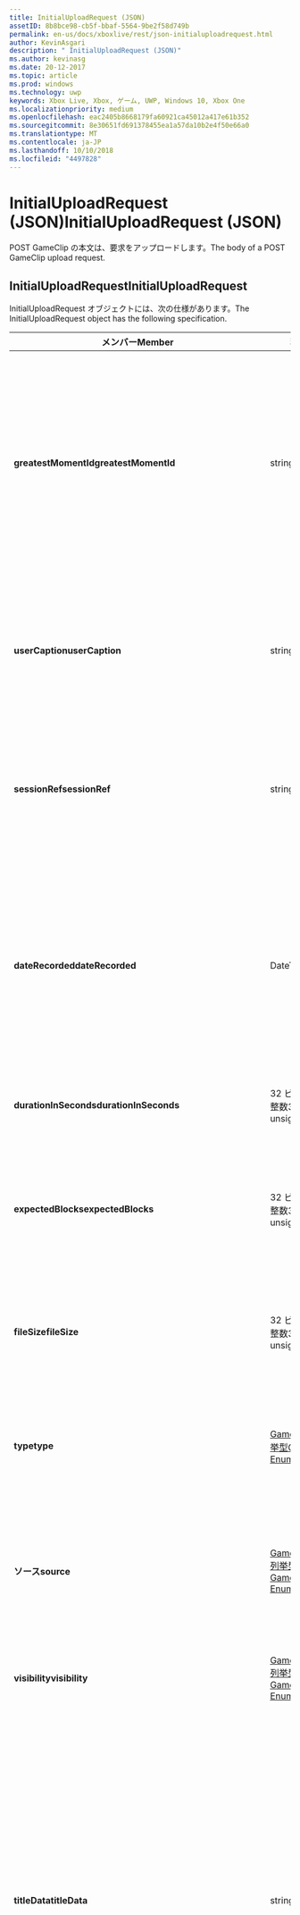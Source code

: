 ```yaml
---
title: InitialUploadRequest (JSON)
assetID: 8b8bce98-cb5f-bbaf-5564-9be2f58d749b
permalink: en-us/docs/xboxlive/rest/json-initialuploadrequest.html
author: KevinAsgari
description: " InitialUploadRequest (JSON)"
ms.author: kevinasg
ms.date: 20-12-2017
ms.topic: article
ms.prod: windows
ms.technology: uwp
keywords: Xbox Live, Xbox, ゲーム, UWP, Windows 10, Xbox One
ms.localizationpriority: medium
ms.openlocfilehash: eac2405b8668179fa60921ca45012a417e61b352
ms.sourcegitcommit: 8e30651fd691378455ea1a57da10b2e4f50e66a0
ms.translationtype: MT
ms.contentlocale: ja-JP
ms.lasthandoff: 10/10/2018
ms.locfileid: "4497828"
---
```

# <a name="initialuploadrequest-json"></a><span data-ttu-id="fddcd-104">InitialUploadRequest (JSON)</span><span class="sxs-lookup"><span data-stu-id="fddcd-104">InitialUploadRequest (JSON)</span></span>
<span data-ttu-id="fddcd-105">POST GameClip の本文は、要求をアップロードします。</span><span class="sxs-lookup"><span data-stu-id="fddcd-105">The body of a POST GameClip upload request.</span></span> 
<a id="ID4EN"></a>

 
## <a name="initialuploadrequest"></a><span data-ttu-id="fddcd-106">InitialUploadRequest</span><span class="sxs-lookup"><span data-stu-id="fddcd-106">InitialUploadRequest</span></span>
 
<span data-ttu-id="fddcd-107">InitialUploadRequest オブジェクトには、次の仕様があります。</span><span class="sxs-lookup"><span data-stu-id="fddcd-107">The InitialUploadRequest object has the following specification.</span></span>
 
| <span data-ttu-id="fddcd-108">メンバー</span><span class="sxs-lookup"><span data-stu-id="fddcd-108">Member</span></span>| <span data-ttu-id="fddcd-109">種類</span><span class="sxs-lookup"><span data-stu-id="fddcd-109">Type</span></span>| <span data-ttu-id="fddcd-110">説明</span><span class="sxs-lookup"><span data-stu-id="fddcd-110">Description</span></span>| 
| --- | --- | --- | 
| <b><span data-ttu-id="fddcd-111">greatestMomentId</span><span class="sxs-lookup"><span data-stu-id="fddcd-111">greatestMomentId</span></span></b>| <span data-ttu-id="fddcd-112">string</span><span class="sxs-lookup"><span data-stu-id="fddcd-112">string</span></span>| <span data-ttu-id="fddcd-113">クリップの名として使用するテキストの文字列 ID。</span><span class="sxs-lookup"><span data-stu-id="fddcd-113">The string ID for the text to use as the name for the clip.</span></span> <span data-ttu-id="fddcd-114">これの管理し、タイトルの開発者によってタイトルの構成ファイル内のローカライズされました。</span><span class="sxs-lookup"><span data-stu-id="fddcd-114">This is managed and localized in the config file for the title by the developer of the title.</span></span>| 
| <b><span data-ttu-id="fddcd-115">userCaption</span><span class="sxs-lookup"><span data-stu-id="fddcd-115">userCaption</span></span></b>| <span data-ttu-id="fddcd-116">string</span><span class="sxs-lookup"><span data-stu-id="fddcd-116">string</span></span>| <span data-ttu-id="fddcd-117">省略可能。</span><span class="sxs-lookup"><span data-stu-id="fddcd-117">Optional.</span></span> <span data-ttu-id="fddcd-118">ユーザー入力の代替名最大 250 文字の最大長ゲーム クリップされます。</span><span class="sxs-lookup"><span data-stu-id="fddcd-118">Alternate user-entered name for game clip up to a maximum length of 250 characters.</span></span>| 
| <b><span data-ttu-id="fddcd-119">sessionRef</span><span class="sxs-lookup"><span data-stu-id="fddcd-119">sessionRef</span></span></b>| <span data-ttu-id="fddcd-120">string</span><span class="sxs-lookup"><span data-stu-id="fddcd-120">string</span></span>| <span data-ttu-id="fddcd-121">省略可能。</span><span class="sxs-lookup"><span data-stu-id="fddcd-121">Optional.</span></span> <span data-ttu-id="fddcd-122">レコーディングの実行中になるゲーム セッションの参照です。</span><span class="sxs-lookup"><span data-stu-id="fddcd-122">Game session reference during which the recording was done.</span></span>| 
| <b><span data-ttu-id="fddcd-123">dateRecorded</span><span class="sxs-lookup"><span data-stu-id="fddcd-123">dateRecorded</span></span></b>| <span data-ttu-id="fddcd-124">DateTime</span><span class="sxs-lookup"><span data-stu-id="fddcd-124">DateTime</span></span>| <span data-ttu-id="fddcd-125">UTC で、レコーディングを開始した時刻。</span><span class="sxs-lookup"><span data-stu-id="fddcd-125">The time the recording was started, in UTC.</span></span> <span data-ttu-id="fddcd-126">ISO 8601 形式の文字列としてマーシャ リング (詳細については、<a href="http://www.w3.org/TR/NOTE-datetime">日付と時刻の書式</a>を参照) の書式を設定します。</span><span class="sxs-lookup"><span data-stu-id="fddcd-126">Marshalled as a string in ISO 8601 format (see <a href="http://www.w3.org/TR/NOTE-datetime">Date and Time Formats</a> for more information).</span></span>| 
| <b><span data-ttu-id="fddcd-127">durationInSeconds</span><span class="sxs-lookup"><span data-stu-id="fddcd-127">durationInSeconds</span></span></b>| <span data-ttu-id="fddcd-128">32 ビット符号なし整数</span><span class="sxs-lookup"><span data-stu-id="fddcd-128">32-bit unsigned integer</span></span>| <span data-ttu-id="fddcd-129">秒単位でのクリップの長さ。</span><span class="sxs-lookup"><span data-stu-id="fddcd-129">The length of the clip in seconds.</span></span>| 
| <b><span data-ttu-id="fddcd-130">expectedBlocks</span><span class="sxs-lookup"><span data-stu-id="fddcd-130">expectedBlocks</span></span></b>| <span data-ttu-id="fddcd-131">32 ビット符号なし整数</span><span class="sxs-lookup"><span data-stu-id="fddcd-131">32-bit unsigned integer</span></span>| <span data-ttu-id="fddcd-132">省略可能。</span><span class="sxs-lookup"><span data-stu-id="fddcd-132">Optional.</span></span> <span data-ttu-id="fddcd-133">ファイルを分類するブロックの数。</span><span class="sxs-lookup"><span data-stu-id="fddcd-133">Number of blocks into which file will be divided.</span></span> <span data-ttu-id="fddcd-134">省略ファイルは、1 つの要求で送信されます。</span><span class="sxs-lookup"><span data-stu-id="fddcd-134">Omit if file will be transmitted in a single request.</span></span>| 
| <b><span data-ttu-id="fddcd-135">fileSize</span><span class="sxs-lookup"><span data-stu-id="fddcd-135">fileSize</span></span></b>| <span data-ttu-id="fddcd-136">32 ビット符号なし整数</span><span class="sxs-lookup"><span data-stu-id="fddcd-136">32-bit unsigned integer</span></span>| <span data-ttu-id="fddcd-137">ファイル サイズのアップロードされるビデオのバイト数。</span><span class="sxs-lookup"><span data-stu-id="fddcd-137">File size in bytes of the video that will be uploaded.</span></span>| 
| <b><span data-ttu-id="fddcd-138">type</span><span class="sxs-lookup"><span data-stu-id="fddcd-138">type</span></span></b>| [<span data-ttu-id="fddcd-139">GameClipType 列挙型</span><span class="sxs-lookup"><span data-stu-id="fddcd-139">GameClipType Enumeration</span></span>](../enums/gvr-enum-gamecliptypes.md)| <span data-ttu-id="fddcd-140">コンマ区切りで列挙の文字列値としてマーシャ リング、クリップの種類です。</span><span class="sxs-lookup"><span data-stu-id="fddcd-140">The type of clip, marshaled as a string value of the enumeration that is comma-delimited.</span></span>| 
| <b><span data-ttu-id="fddcd-141">ソース</span><span class="sxs-lookup"><span data-stu-id="fddcd-141">source</span></span></b>| [<span data-ttu-id="fddcd-142">GameClipSource 列挙型</span><span class="sxs-lookup"><span data-stu-id="fddcd-142">GameClipSource Enumeration</span></span>](../enums/gvr-enum-gameclipsource.md)| <span data-ttu-id="fddcd-143">クリップの元の指定、列挙体の文字列値としてマーシャ リングします。</span><span class="sxs-lookup"><span data-stu-id="fddcd-143">Specifies how the clip was sourced, marshaled as a string value of the enumeration.</span></span>| 
| <b><span data-ttu-id="fddcd-144">visibility</span><span class="sxs-lookup"><span data-stu-id="fddcd-144">visibility</span></span></b>| [<span data-ttu-id="fddcd-145">GameClipVisibility 列挙型</span><span class="sxs-lookup"><span data-stu-id="fddcd-145">GameClipVisibility Enumeration</span></span>](../enums/gvr-enum-gameclipvisibility.md)| <span data-ttu-id="fddcd-146">システムの公開後に、ゲーム クリップの可視性を指定します。</span><span class="sxs-lookup"><span data-stu-id="fddcd-146">Specifies the visibility of the game clip once it is published in the system.</span></span>| 
| <b><span data-ttu-id="fddcd-147">titleData</span><span class="sxs-lookup"><span data-stu-id="fddcd-147">titleData</span></span></b>| <span data-ttu-id="fddcd-148">string</span><span class="sxs-lookup"><span data-stu-id="fddcd-148">string</span></span>| <span data-ttu-id="fddcd-149">省略可能。</span><span class="sxs-lookup"><span data-stu-id="fddcd-149">Optional.</span></span> <span data-ttu-id="fddcd-150">このクリップに関連付けられているタイトル固有のプロパティのプロパティ バッグです。</span><span class="sxs-lookup"><span data-stu-id="fddcd-150">Property bag for title-specific properties associated with this clip.</span></span> <span data-ttu-id="fddcd-151">格納され、として返されるのです。</span><span class="sxs-lookup"><span data-stu-id="fddcd-151">Stored and returned as-is.</span></span> <span data-ttu-id="fddcd-152">タイトル デベロッパーは、クリップに関するメタデータを保持するため、このフィールドを使用できます。</span><span class="sxs-lookup"><span data-stu-id="fddcd-152">Title developers can use this field to persist their own metadata about a clip.</span></span>| 
| <b><span data-ttu-id="fddcd-153">titleData</span><span class="sxs-lookup"><span data-stu-id="fddcd-153">titleData</span></span></b>| <span data-ttu-id="fddcd-154">string</span><span class="sxs-lookup"><span data-stu-id="fddcd-154">string</span></span>| <span data-ttu-id="fddcd-155">省略可能。</span><span class="sxs-lookup"><span data-stu-id="fddcd-155">Optional.</span></span> <span data-ttu-id="fddcd-156">このクリップに関連付けられているコンソールに固有のプロパティのプロパティ バッグです。</span><span class="sxs-lookup"><span data-stu-id="fddcd-156">Property bag for console-specific properties associated with this clip.</span></span> <span data-ttu-id="fddcd-157">格納され、として返されるのです。</span><span class="sxs-lookup"><span data-stu-id="fddcd-157">Stored and returned as-is.</span></span> <span data-ttu-id="fddcd-158">本体のプラットフォームでは、クリップに関するメタデータを保持するため、このフィールドを使用できます。</span><span class="sxs-lookup"><span data-stu-id="fddcd-158">Console Platform can use this field to persist their own metadata about a clip.</span></span>| 
| <b><span data-ttu-id="fddcd-159">systemProperties</span><span class="sxs-lookup"><span data-stu-id="fddcd-159">systemProperties</span></span></b>| <span data-ttu-id="fddcd-160">string</span><span class="sxs-lookup"><span data-stu-id="fddcd-160">string</span></span>| <span data-ttu-id="fddcd-161">省略可能。</span><span class="sxs-lookup"><span data-stu-id="fddcd-161">Optional.</span></span> <span data-ttu-id="fddcd-162">このクリップに関連付けられているコンソールに固有のプロパティのプロパティ バッグです。</span><span class="sxs-lookup"><span data-stu-id="fddcd-162">Property bag for console-specific properties associated with this clip.</span></span> <span data-ttu-id="fddcd-163">格納され、として返されます。</span><span class="sxs-lookup"><span data-stu-id="fddcd-163">Stored and returned as is.</span></span> <span data-ttu-id="fddcd-164">本体のプラットフォームでは、クリップに関するメタデータを保持するため、このフィールドを使用できます。</span><span class="sxs-lookup"><span data-stu-id="fddcd-164">Console Platform can use this field to persist their own metadata about a clip.</span></span>| 
| <b><span data-ttu-id="fddcd-165">usersInSession</span><span class="sxs-lookup"><span data-stu-id="fddcd-165">usersInSession</span></span></b>| <span data-ttu-id="fddcd-166">文字列の配列</span><span class="sxs-lookup"><span data-stu-id="fddcd-166">array of string</span></span>| <span data-ttu-id="fddcd-167">省略可能。</span><span class="sxs-lookup"><span data-stu-id="fddcd-167">Optional.</span></span> <span data-ttu-id="fddcd-168">現在のセッション内のユーザーの一覧。</span><span class="sxs-lookup"><span data-stu-id="fddcd-168">A list of the users in the current session.</span></span>| 
| <b><span data-ttu-id="fddcd-169">thumbnailSource</span><span class="sxs-lookup"><span data-stu-id="fddcd-169">thumbnailSource</span></span></b>| [<span data-ttu-id="fddcd-170">ThumbnailSource 列挙型</span><span class="sxs-lookup"><span data-stu-id="fddcd-170">ThumbnailSource Enumeration</span></span>](../enums/gvr-enum-thumbnailsource.md)| <span data-ttu-id="fddcd-171">省略可能。</span><span class="sxs-lookup"><span data-stu-id="fddcd-171">Optional.</span></span> <span data-ttu-id="fddcd-172">サムネイルのソース。</span><span class="sxs-lookup"><span data-stu-id="fddcd-172">The source of the thumbnail.</span></span>| 
| <b><span data-ttu-id="fddcd-173">thumbnailOffsetMillseconds</span><span class="sxs-lookup"><span data-stu-id="fddcd-173">thumbnailOffsetMillseconds</span></span></b>| <span data-ttu-id="fddcd-174">32 ビット符号付き整数</span><span class="sxs-lookup"><span data-stu-id="fddcd-174">32-bit signed integer</span></span>| <span data-ttu-id="fddcd-175">生成されたオフセットのサムネイルのオフセットを (ミリ秒単位) を指定します。</span><span class="sxs-lookup"><span data-stu-id="fddcd-175">Specifies the offset (in milliseconds) for offset generated thumbnails.</span></span> <span data-ttu-id="fddcd-176"><b>ThumbnailSource</b>をオフセットを設定するときに指定だけです。</span><span class="sxs-lookup"><span data-stu-id="fddcd-176">Only specified when <b>thumbnailSource</b> is set to Offset.</span></span>| 
| <b><span data-ttu-id="fddcd-177">savedByUser</span><span class="sxs-lookup"><span data-stu-id="fddcd-177">savedByUser</span></span></b>| <span data-ttu-id="fddcd-178">ブール値</span><span class="sxs-lookup"><span data-stu-id="fddcd-178">Boolean value</span></span>| <span data-ttu-id="fddcd-179">省略可能。</span><span class="sxs-lookup"><span data-stu-id="fddcd-179">Optional.</span></span> <span data-ttu-id="fddcd-180">FIFO 記憶域ではなく、ユーザーのクォータに保存するクリップを設定します。</span><span class="sxs-lookup"><span data-stu-id="fddcd-180">Sets the clip to be saved to the user's quota instead of FIFO storage.</span></span> <span data-ttu-id="fddcd-181">既定値は false。</span><span class="sxs-lookup"><span data-stu-id="fddcd-181">Defaults to false.</span></span>| 
  
<a id="ID4ERH"></a>

 
## <a name="sample-json-syntax"></a><span data-ttu-id="fddcd-182">JSON 構文の例</span><span class="sxs-lookup"><span data-stu-id="fddcd-182">Sample JSON syntax</span></span>
 

```json
{
   "greatestMomentId": "123abc",
   "userCaption": "OMG Look at this!",
   "sessionRef": "4587552a-a5ad-4c4c-a787-5bc5af70e4c9",
   "dateRecorded": "2012-12-23T11:08:08Z",
   "durationInSeconds": 27,
   "expectedBlocks": 7,
   "fileSize": 1234567,
   "type": "MagicMoment, Achievement",
   "source": "Console",
   "visibility": "Default",
   "titleData": "{ 'Boss': 'The Invincible' }",
   "systemProperties": "{ 'Id': '123456', 'Location': 'C:\\videos\\123456.mp4' }",
   "thumbnailSource": "Offset",
   "thumbnailOffsetMillseconds": 20000,
   "savedByUser": false
 }
    
```

  
<a id="ID4E1H"></a>

 
## <a name="see-also"></a><span data-ttu-id="fddcd-183">関連項目</span><span class="sxs-lookup"><span data-stu-id="fddcd-183">See also</span></span>
 
<a id="ID4E3H"></a>

 
##### <a name="parent"></a><span data-ttu-id="fddcd-184">Parent</span><span class="sxs-lookup"><span data-stu-id="fddcd-184">Parent</span></span> 

[<span data-ttu-id="fddcd-185">JavaScript Object Notation (JSON) オブジェクト リファレンス</span><span class="sxs-lookup"><span data-stu-id="fddcd-185">JavaScript Object Notation (JSON) Object Reference</span></span>](atoc-xboxlivews-reference-json.md)

   
